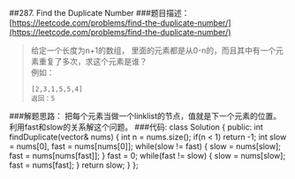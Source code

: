 ##287. Find the Duplicate Number
###题目描述：[https://leetcode.com/problems/find-the-duplicate-number/](https://leetcode.com/problems/find-the-duplicate-number/)
> 给定一个长度为n+1的数组， 里面的元素都是从0-n的，而且其中有一个元素重复了多次，求这个元素是谁？    
> 例如：
>     
>     [2,3,1,5,5,4]
>     返回：5

###解题思路：
把每个元素当做一个linklist的节点，值就是下一个元素的位置。    
利用fast和slow的关系解这个问题。
###代码:
	class Solution {
	public:
	    int findDuplicate(vector<int>& nums) {
	        int n = nums.size();
	        if(n < 1) return -1;
	        int slow = nums[0], fast = nums[nums[0]];
	        while(slow != fast) {
	            slow = nums[slow];
	            fast = nums[nums[fast]];
	        }
	        fast = 0;
	        while(fast != slow) {
	            slow = nums[slow];
	            fast = nums[fast];
	        }
	        return slow;
	    }
	};